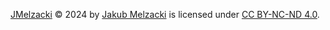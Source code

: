 [JMelzacki](https://jmelzacki.com) © 2024 by [Jakub Melzacki](https://www.linkedin.com/in/jmelzacki/) is licensed under [CC BY-NC-ND 4.0](https://creativecommons.org/licenses/by-nc-nd/4.0/?ref=chooser-v1). 